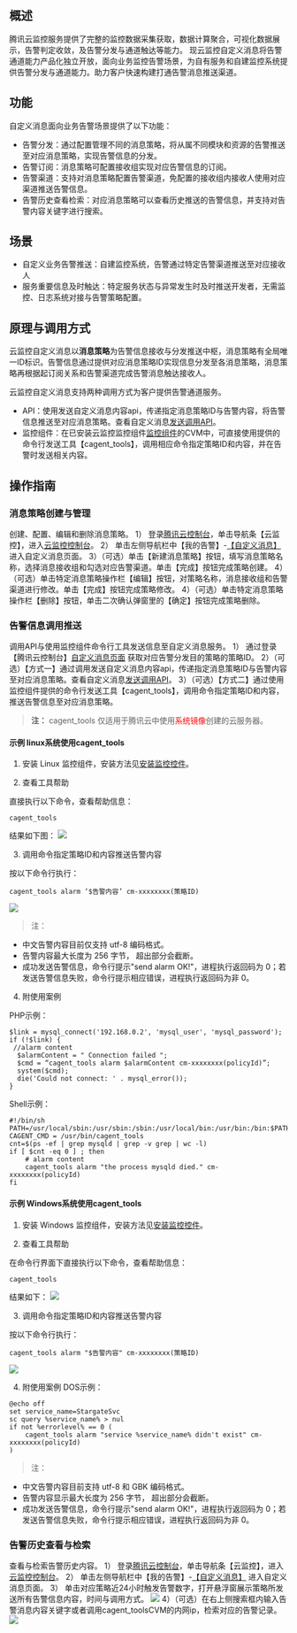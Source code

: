 ## 概述
腾讯云监控服务提供了完整的监控数据采集获取，数据计算聚合，可视化数据展示，告警判定收敛，及告警分发与通道触达等能力。
现云监控自定义消息将告警通道能力产品化独立开放，面向业务监控告警场景，为自有服务和自建监控系统提供告警分发与通道能力。助力客户快速构建打通告警消息推送渠道。

## 功能
自定义消息面向业务告警场景提供了以下功能：
- 告警分发：通过配置管理不同的消息策略，将从属不同模块和资源的告警推送至对应消息策略，实现告警信息的分发。
- 告警订阅：消息策略可配置接收组实现对应告警信息的订阅。
- 告警渠道：支持对消息策略配置告警渠道，免配置的接收组内接收人使用对应渠道推送告警信息。
- 告警历史查看检索：对应消息策略可以查看历史推送的告警信息，并支持对告警内容关键字进行搜索。

## 场景
- 自定义业务告警推送：自建监控系统，告警通过特定告警渠道推送至对应接收人
- 服务重要信息及时触达：特定服务状态与异常发生时及时推送开发者，无需监控、日志系统对接与告警策略配置。


## 原理与调用方式
云监控自定义消息以**消息策略**为告警信息接收与分发推送中枢，消息策略有全局唯一ID标识。告警信息通过提供对应消息策略ID实现信息分发至各消息策略，消息策略再根据起订阅关系和告警渠道完成告警消息触达接收人。

云监控自定义消息支持两种调用方式为客户提供告警通道服务。
- API：使用发送自定义消息内容api，传递指定消息策略ID与告警内容，将告警信息推送至对应消息策略。查看自定义消息[发送调用API](https://cloud.tencent.com/document/product/248/17913)。
- 监控组件：在已安装云监控监控组件[监控组件](https://cloud.tencent.com/document/product/248/6211)的CVM中，可直接使用提供的命令行发送工具【cagent_tools】，调用相应命令指定策略ID和内容，并在告警时发送相关内容。


## 操作指南
### 消息策略创建与管理
创建、配置、编辑和删除消息策略。
1） 登录[腾讯云控制台](https://console.cloud.tencent.com/)，单击导航条【云监控】，进入[云监控控制台](https://console.cloud.tencent.com/monitor/overview)。
2） 单击左侧导航栏中【我的告警】-[【自定义消息】](https://console.cloud.tencent.com/monitor/message) 进入自定义消息页面。
3）（可选）单击【新建消息策略】按钮，填写消息策略名称，选择消息接收组和勾选对应告警渠道。单击【完成】按钮完成策略创建。
4）（可选）单击特定消息策略操作栏【编辑】按钮，对策略名称，消息接收组和告警渠道进行修改。单击【完成】按钮完成策略修改。
4）（可选）单击特定消息策略操作栏【删除】按钮，单击二次确认弹窗里的【确定】按钮完成策略删除。

### 告警信息调用推送
调用API与使用监控组件命令行工具发送信息至自定义消息服务。
1） 通过登录【腾讯云控制台】[自定义消息页面](https://console.cloud.tencent.com/monitor/message) 获取对应告警分发目的策略的策略ID。
2）（可选）【方式一】通过调用发送自定义消息内容api，传递指定消息策略ID与告警内容至对应消息策略。查看自定义消息[发送调用API](https://cloud.tencent.com/document/product/248/17913)。
3）（可选）【方式二】通过使用监控组件提供的命令行发送工具【cagent_tools】，调用命令指定策略ID和内容，推送告警信息至对应消息策略。
>**注：**
>cagent_tools 仅适用于腾讯云中使用<font color="red">系统镜像</font>创建的云服务器。

#### 示例 linux系统使用cagent_tools
1) 安装 Linux 监控组件，安装方法见[安装监控控件](/doc/product/248/6211)。

2) 查看工具帮助

直接执行以下命令，查看帮助信息：

```
cagent_tools
```
结果如下图：
![](https://main.qcloudimg.com/raw/e4db838266c9a20395d8fc5f7278c868.png)

3) 调用命令指定策略ID和内容推送告警内容

按以下命令行执行：

```
cagent_tools alarm ‘$告警内容’ cm-xxxxxxxx(策略ID)
```
![](https://main.qcloudimg.com/raw/6f36fc088b173a8a5f5c32b3d89ce347.png)
> 注：
> 
- 中文告警内容目前仅支持 utf-8 编码格式。
- 告警内容最大长度为 256 字节， 超出部分会截断。
- 成功发送告警信息，命令行提示"send alarm OK!"，进程执行返回码为 0；若发送告警信息失败，命令行提示相应错误，进程执行返回码为非 0。 

4) 附使用案例

PHP示例：

```
$link = mysql_connect('192.168.0.2', 'mysql_user', 'mysql_password');
if (!$link) {
 //alarm content
  $alarmContent = " Connection failed ";
  $cmd = “cagent_tools alarm $alarmContent cm-xxxxxxxx(policyId)”; 
  system($cmd);
  die('Could not connect: ' . mysql_error());
}
```
Shell示例：

```
#!/bin/sh
PATH=/usr/local/sbin:/usr/sbin:/sbin:/usr/local/bin:/usr/bin:/bin:$PATH
CAGENT_CMD = /usr/bin/cagent_tools
cnt=$(ps -ef | grep mysqld | grep -v grep | wc -l)
if [ $cnt -eq 0 ] ; then
    # alarm content 
    cagent_tools alarm "the process mysqld died." cm-xxxxxxxx(policyId)
fi
```
#### 示例 Windows系统使用cagent_tools
1) 安装 Windows 监控组件，安装方法见[安装监控控件](/doc/product/248/6211)。

2) 查看工具帮助

在命令行界面下直接执行以下命令，查看帮助信息：

```
cagent_tools
```
结果如下：
![](https://main.qcloudimg.com/raw/9bfa9ae0ca7c8d73b257eefa83616579.png)

3) 调用命令指定策略ID和内容推送告警内容

按以下命令行执行：

```
cagent_tools alarm "$告警内容" cm-xxxxxxxx(策略ID)
```
![](https://main.qcloudimg.com/raw/e866da3600b965c9c5fd0cadcd834365.png)

4) 附使用案例
DOS示例：

```
@echo off
set service_name=StargateSvc
sc query %service_name% > nul
if not %errorlevel% == 0 (
    cagent_tools alarm "service %service_name% didn't exist" cm-xxxxxxxx(policyId)
)
```

> 注：
> 
- 中文告警内容目前支持 utf-8 和 GBK 编码格式。
- 告警内容显示最大长度为 256 字节， 超出部分会截断。
- 成功发送告警信息，命令行提示"send alarm OK!"，进程执行返回码为 0；若发送告警信息失败，命令行提示相应错误，进程执行返回码为非 0。


### 告警历史查看与检索
查看与检索告警历史内容。
1） 登录[腾讯云控制台](https://console.cloud.tencent.com/)，单击导航条【云监控】，进入[云监控控制台](https://console.cloud.tencent.com/monitor/overview)。
2） 单击左侧导航栏中【我的告警】-[【自定义消息】](https://console.cloud.tencent.com/monitor/message) 进入自定义消息页面。
3） 单击对应策略近24小时触发告警数字，打开悬浮窗展示策略所发送所有告警信息内容，时间与调用方式。
![](https://main.qcloudimg.com/raw/a435e52db2045dbe3355456e0faf9e0f.png)
4）（可选）在右上侧搜索框内输入告警消息内容关键字或者调用cagent_toolsCVM的内网ip，检索对应的告警记录。
![](https://main.qcloudimg.com/raw/cc3275be5c972bbe9cf0d49612ea6f64.png)



